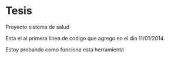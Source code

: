Tesis
=====

Proyecto sistema de salud



Esta el al primera linea de codigo que agrego en el dia 11/01/2014.

Estoy probando como funciona esta herramienta

